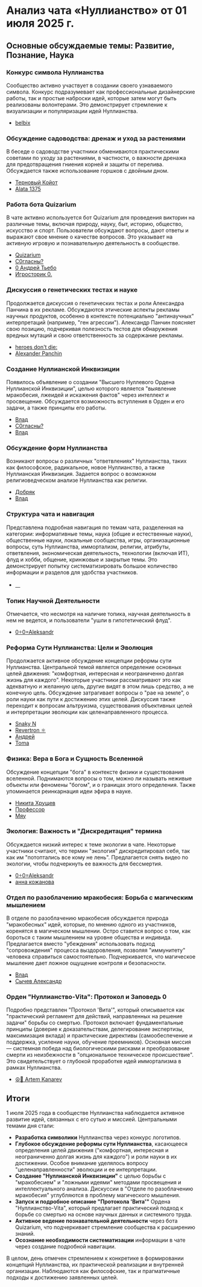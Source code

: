 # Анализ чата «Нуллианство» от 01 июля 2025 г.

## Основные обсуждаемые темы: Развитие, Познание, Наука

### Конкурс символа Нуллианства

Сообщество активно участвует в создании своего узнаваемого символа. Конкурс подразумевает как профессиональные дизайнерские работы, так и простые наброски идей, которые затем могут быть реализованы волонтерами. Это демонстрирует стремление к визуализации и популяризации идей Нуллианства.

* [belbix](https://t.me/NullianityNull/4868/125392)

### Обсуждение садоводства: дренаж и уход за растениями

В беседе о садоводстве участники обмениваются практическими советами по уходу за растениями, в частности, о важности дренажа для предотвращения гниения корней и защиты от перелива. Обсуждается также использование горшков с двойным дном.

* [Терновый Койот](https://t.me/NullianityNull/103972/118413)
* [Alata 1375](https://t.me/NullianityNull/103972/120181)

### Работа бота Quizarium

В чате активно используется бот Quizarium для проведения викторин на различные темы, включая природу, науку, быт, историю, общество, искусство и спорт. Пользователи обсуждают вопросы, дают ответы и выражают свое мнение о качестве вопросов. Это указывает на активную игровую и познавательную деятельность в сообществе.

* [Quizarium](https://t.me/NullianityNull/1/119464)
* [С0гласны?](https://t.me/NullianityNull/1/119499)
* [0 Андрей Тьебо](https://t.me/NullianityNull/1/124327)
* [Игросторик 0.](https://t.me/NullianityNull/1/124398)

### Дискуссия о генетических тестах и науке

Продолжается дискуссия о генетических тестах и роли Александра Панчина в их рекламе. Обсуждаются этические аспекты рекламы научных продуктов, особенно в контексте потенциально "антинаучных" интерпретаций (например, "ген агрессии"). Александр Панчин поясняет свою позицию, подчеркивая полезность тестов для обнаружения вредных мутаций и свою ответственность за содержание рекламы.

* [heroes don't die:](https://t.me/NullianityNull/1/120012)
* [Alexander Panchin](https://t.me/NullianityNull/1/122630)

### Создание Нуллианской Инквизиции

Появилось объявление о создании "Высшего Нуллевого Ордена Нуллианской Инквизиции", целью которого является "выявление мракобесия, лжеидей и искажения фактов" через интеллект и просвещение. Обсуждается возможность вступления в Орден и его задачи, а также принципы его работы.

* [Влад](https://t.me/NullianityNull/1/122543)
* [С0гласны?](https://t.me/NullianityNull/1/123400)
* [Влад](https://t.me/NullianityNull/1/123925)

### Обсуждение форм Нуллианства

Возникают вопросы о различных "ответвлениях" Нуллианства, таких как философское, радикальное, новое Нуллианство, а также Нуллианская Инквизиция. Задается вопрос о возможном религиоведческом анализе Нуллианства как религии.

* [Добряк](https://t.me/NullianityNull/1/124094)
* [Влад](https://t.me/NullianityNull/1/124112)

### Структура чата и навигация

Представлена подробная навигация по темам чата, разделенная на категории: информативные темы, наука (общие и естественные науки), общественные науки, локальные сообщества, игры, организационные вопросы, суть Нуллианства, иммортализм, религии, атрибуты, ответвления, экономическая деятельность, технологии (включая ИТ), флуд и хобби, общение, кринжовые и закрытые темы. Это демонстрирует попытку систематизировать большое количество информации и разделов для удобства участников.

* [ㅤ](https://t.me/NullianityNull/1/126277)

### Топик Научной Деятельности

Отмечается, что несмотря на наличие топика, научная деятельность в нем не ведется, и пользователи "ушли в гипотетический флуд".

* [0÷0=Aleksandr](https://t.me/NullianityNull/85719/120248)

### Реформа Сути Нуллианства: Цели и Эволюция

Продолжается активное обсуждение концепции реформы сути Нуллианства. Центральной темой является определение основных целей движения: "комфортная, интересная и неограниченно долгая жизнь для каждого". Некоторые участники рассматривают это как адекватную и желанную цель, другие видят в этом лишь средство, а не конечную цель. Обсуждение затрагивает вопросы о "рае на земле", о роли науки как пути к достижению этих целей. Дискуссия также переходит к вопросам альтруизма, существования объективных целей и интерпретации эволюции как целенаправленного процесса.

* [Snaky N](https://t.me/NullianityNull/51839/118429)
* [Revertron ⚛](https://t.me/NullianityNull/51839/118491)
* [Андрей](https://t.me/NullianityNull/51839/119449)
* [Toma](https://t.me/NullianityNull/51839/121256)

### Физика: Вера в Бога и Сущность Вселенной

Обсуждение концепции "бога" в контексте физики и существования вселенной. Поднимаются вопросы о том, можно ли называть неживые объекты или феномены "богом", и о границах этого определения. Также упоминается реинкарнация идеи эфира в науке.

* [Никита Хрущев](https://t.me/NullianityNull/854/122439)
* [Профессор](https://t.me/NullianityNull/854/122451)
* [Мяу](https://t.me/NullianityNull/854/122561)

### Экология: Важность и "Дискредитация" термина

Обсуждается низкий интерес к теме экологии в чате. Некоторые участники считают, что термин "экология" дискредитировал себя, так как им "потоптались все кому не лень". Предлагается снять видео по экологии, чтобы подчеркнуть ее важность для бессмертия.

* [0÷0=Aleksandr](https://t.me/NullianityNull/85817/120319)
* [анна кожанова](https://t.me/NullianityNull/85817/120396)

### Отдел по разоблачению мракобесия: Борьба с магическим мышлением

В отделе по разоблачению мракобесия обсуждается природа "мракобесных" идей, которые, по мнению одного из участников, коренятся в магическом мышлении. Остро ставится вопрос о том, как бороться с таким мышлением на уровне общества и индивида. Предлагается вместо "убеждения" использовать подход "сопровождения" процесса выздоровления, позволяя "иммунитету" человека справиться самостоятельно. Подчеркивается, что магическое мышление дает ложное ощущение контроля и безопасности.

* [Влад](https://t.me/NullianityNull/46149/125463)
* [Сычев Александр](https://t.me/NullianityNull/46149/125947)

### Орден "Нуллианство-Vita": Протокол и Заповедь 0

Подробно представлен "Протокол 'Вита'", который описывается как "практический регламент для действий, направленных на решение задачи" борьбы со смертью. Протокол включает фундаментальные принципы (доверие к доказательствам, делегирование экспертизы, максимизация вклада) и практические директивы (самообеспечение и поддержка, усиление науки, обучение преемников). Основная миссия — системная победа над биологическими рисками и преобразование смерти из неизбежности в "опциональное техническое происшествие". Это свидетельствует о глубокой проработке идей иммортализма в рамках Нуллианства.

* [☮️🦄 Artem Kanarev](https://t.me/NullianityNull/78768/125300)

## Итоги

1 июля 2025 года в сообществе Нуллианства наблюдается активное развитие идей, связанных с его сутью и миссией. Центральными темами дня стали:
* **Разработка символики** Нуллианства через конкурс логотипов.
* **Глубокое обсуждение реформы сути Нуллианства**, касающееся определения целей движения ("комфортная, интересная и неограниченно долгая жизнь для каждого") и роли науки в их достижении. Особое внимание уделялось вопросу "целенаправленности" эволюции и ее интерпретации.
* **Создание "Нуллианской Инквизиции"** с целью борьбы с "мракобесием" и "ложными идеями" методами просвещения и интеллектуального анализа. Дискуссии в "Отделе по разоблачению мракобесия" углубляются в проблему магического мышления.
* **Запуск и подробное описание "Протокола 'Вита'"** Ордена "Нуллианство-Vita", который предлагает практический подход к борьбе со смертью на основе научных данных и системного труда.
* **Активное ведение познавательной деятельности** через бота Quizarium, что подчеркивает стремление сообщества к расширению знаний.
* **Осознание необходимости систематизации** информации в чате через создание подробной навигации.

В целом, день отмечен стремлением к конкретике в формировании концепций Нуллианства, их практической реализации и внутренней организации. Наблюдаются как философские, так и прагматичные подходы к достижению заявленных целей.